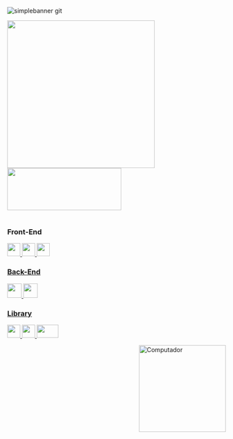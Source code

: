 ![simplebanner git](https://github.com/Ana-Caroline-Gouvea/Ana-Caroline-Gouvea/assets/126121435/210c624e-c642-45c5-a4b7-ba993afe4f8d)
<div>
 
 <img width ="340" src="https://github-readme-stats.vercel.app/api?username=Ana-Caroline-Gouvea&theme=midnight-purple&show_icons=true"/>
 <img height="97em" width="263em" src="https://github-readme-stats.vercel.app/api/top-langs/?username=Ana-Caroline-Gouvea&layout=compact&theme=midnight-purple"/>

</div>

<br>

### Front-End

  <div display:flex>
    <a href="https://developer.mozilla.org/pt-BR/docs/Web/HTML" target="_blank"> <img height="30em" width="30em"
 src="https://cdn.jsdelivr.net/gh/devicons/devicon/icons/html5/html5-original.svg" />
    <a href="https://developer.mozilla.org/pt-BR/docs/Web/CSS" target="_blank"> <img height="30em" width="30em"
 src="https://cdn.jsdelivr.net/gh/devicons/devicon/icons/css3/css3-original.svg" />       
    <a href="https://developer.mozilla.org/pt-BR/docs/Web/JavaScript" target="_blank"> <img height="30em" width="30em"
 src="https://cdn.jsdelivr.net/gh/devicons/devicon/icons/javascript/javascript-original.svg" />
  </div>

  ### Back-End
  
  <div display:flex>
   <a href="https://www.w3schools.com/cs/index.php" target="_blank"> <img height="33em" width="33em"
 src="https://github.com/Ana-Caroline-Gouvea/Ana-Caroline-Gouvea/assets/126121435/3543debf-4146-4b77-ad00-420f4e885de9"/>
   <a href="https://www.microsoft.com/en-us/sql-server" target="_blank"> <img height="33em" width="33em" src="https://cdn.jsdelivr.net/gh/devicons/devicon@latest/icons/microsoftsqlserver/microsoftsqlserver-original.svg" />
  </div>

  ### Library
  <div display:flex>
   <a href="https://react.dev/" target="_blank"> <img height="30em" width="30em"
 src="https://cdn.jsdelivr.net/gh/devicons/devicon/icons/react/react-original.svg" />  
   <a href="https://mui.com/material-ui/" target="_blank"> <img height="30em" width="30em"
  src="https://cdn.jsdelivr.net/gh/devicons/devicon/icons/materialui/materialui-original.svg" />
       <a href="https://reactnative.dev/" target="_blank"> <img height="30em" width="50em"
  src="https://github.com/Ana-Caroline-Gouvea/Ana-Caroline-Gouvea/assets/126121435/430011ba-0793-4a9a-9946-493215ab9198" />
  </div>

   <img src="https://raw.githubusercontent.com/MicaelliMedeiros/micaellimedeiros/master/image/computer-illustration.png" min-width="200px" max-width="200px"      
   width="200px" align="right" alt="Computador">


  

 
